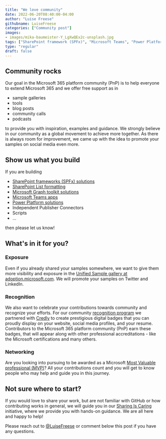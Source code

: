 ```yaml
---
title: "We love community"
date: 2022-06-20T08:40:00-04:00
author: "Luise Freese"
githubname: LuiseFreese
categories: ["Community post"]
images:
- images/mika-baumeister-Y_LgXwQEx2c-unsplash.jpg
tags: ["SharePoint framework (SPFx)", "Microsoft Teams", "Power Platform"]
type: "regular"
draft: false
---
```


## Community rocks

Our goal in the Microsoft 365 platform community (PnP) is to help everyone to extend Microsoft 365 and we offer free support as in 

- sample galleries
- tools
- blog posts
- community calls
- podcasts

to provide you with inspiration, examples and guidance. We strongly believe in our community as a global movement to achieve more together. As there is always room for improvement, we came up with the idea to promote your samples on social media even more.

## Show us what you build

If you are building

- [SharePoint frameworks (SPFx) solutions](https://adoption.microsoft.com/sample-solution-gallery?sortby=creationDateTime-true&keyword=&product=SharePoint&action=ajax_plugin_call_sample_solution_gallery)
- [SharePoint List formatting](https://adoption.microsoft.com/sample-solution-gallery?sortby=creationDateTime-true&keyword=&product=Microsoft%20Lists&action=ajax_plugin_call_sample_solution_gallery)
- [Microsoft Graph toolkit solutions](https://adoption.microsoft.com/sample-solution-gallery?sortby=creationDateTime-true&keyword=&product=Microsoft%20Graph%20Toolkit&action=ajax_plugin_call_sample_solution_gallery)
- [Microsoft Teams apps](https://adoption.microsoft.com/sample-solution-gallery?sortby=creationDateTime-true&keyword=&product=Teams&action=ajax_plugin_call_sample_solution_gallery)
- [Power Platform solutions](https://adoption.microsoft.com/sample-solution-gallery?sortby=creationDateTime-true&keyword=&product=Power%20Apps&action=ajax_plugin_call_sample_solution_gallery)
- Independent Publisher Connectors
- Scripts
- ...

then please let us know! 

## What's in it for you?

### Exposure

Even if you already shared your samples somewhere, we want to give them more visibility and exposure in the [Unified Sample gallery at adoption.microsoft.com](https://adoption.microsoft.com/sample-solution-gallery). We will promote your samples on Twitter and LinkedIn.

### Recognition

We also want to celebrate your contributions towards community and recognize your efforts. For our community [recognition program](https://pnp.github.io/recognitionprogram/) we partnered with [Credly](https://www.credly.com/organizations/m365pnp/badges) to create prestigious digital badges that you can proudly display on your website, social media profiles, and your resume. Contributors to the Microsoft 365 platform community (PnP) earn these badges, that will appear along with other professional accreditations - like the Microsoft certifications and many others.

### Networking

Are you looking into pursuing to be awarded as a Microsoft [Most Valuable professional (MVP)](https://mvp.microsoft.com/)? All your contributions count and you will get to know people who may help and guide you in this journey. 

## Not sure where to start?

If you would love to share your work, but are not familiar with GitHub or how contributing works in general, we will guide you in our [Sharing Is Caring](https://pnp.github.io/sharing-is-caring/) initiative, where we provide you with hands-on guidance. We are all here and happy to help!

Please reach out to [@LuiseFreese](https://twitter.com/LuiseFreese) or comment below this post if you have any questions.
